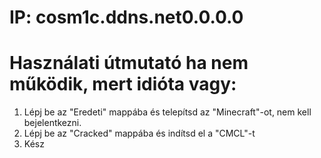 # IP: cosm1c.ddns.net0.0.0.0

# Használati útmutató ha nem működik, mert idióta vagy:
1. Lépj be az "Eredeti" mappába és telepítsd az "Minecraft"-ot, nem kell bejelentkezni.
2. Lépj be az "Cracked" mappába és indítsd el a "CMCL"-t
3. Kész 

